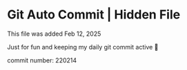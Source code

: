 # Git Auto Commit | Hidden File

This file was added Feb 12, 2025

Just for fun and keeping my daily git commit active 🤪

commit number: 220214
